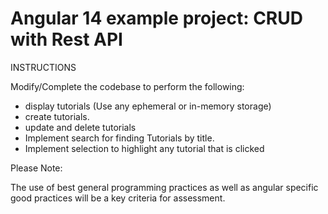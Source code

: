 # Angular 14 example project: CRUD with Rest API

INSTRUCTIONS

Modify/Complete the codebase to perform the following:
- display tutorials (Use any ephemeral or in-memory storage)
- create tutorials.
- update and delete tutorials
- Implement search for finding Tutorials by title.
- Implement selection to highlight any tutorial that is clicked


Please Note:

The use of best general programming practices as well as angular specific good practices will be a key criteria for assessment.
